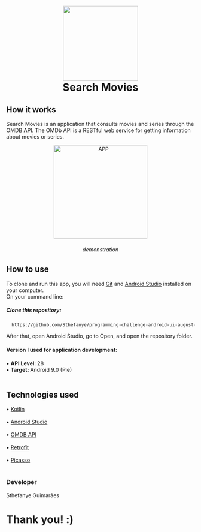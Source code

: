 <h1 align = "center">
  <br>
  <a href="http://www.amitmerchant.com/electron-markdownify"> <img src = https://github.com/Sthefanye/programming-challenge-android-ui-august-2021/blob/main/app/src/main/res/mipmap-xxxhdpi/ic_launcher.png?raw=true "alt =" Search Movies "width =" 200 "> </a>
  <br>
  Search Movies
  <br>
    </h1>

<h2> How it works </h2>
<p> Search Movies is an application that consults movies and series through the OMDB API. The OMDb API is a RESTful web service for getting information about movies or series. </p>
    <p align="center">
      <img src="https://github.com/Sthefanye/programming-challenge-android-ui-august-2021/blob/main/gif.gif?raw=true" alt="APP"  width="250" />
    <h6 align="center">demonstration</h6>
    </p>
<h2> How to use </h2></p>
    
To clone and run this app, you will need <a href="https://github.com/">Git</a> and <a href="https://developer.android.com/studio">Android Studio</a> installed on your computer. 
    <br>On your command line:
    <h5>Clone this repository: </h5>
```markdown
  https://github.com/Sthefanye/programming-challenge-android-ui-august-2021.git
  ```
After that, open Android Studio, go to Open, and open the repository folder.

<h4> Version I used for application development: </h4>
    • <strong> API Level: </strong> 28 <br>
    • <strong> Target: </strong> Android 9.0 (Pie)
    <br>
    <br>
    
<h2> Technologies used </h2>
    
  <div style="display: inline_block"> 
   • <a href="https://kotlinlang.org/">  Kotlin </a> 
<br/>
<br>
  <div style="display: inline_block"> 
 • <a href="https://developer.android.com/studio/intro?hl=pt-br"> Android Studio </a> 
    <br>
<br>
  <div style="display: inline_block"> 
   • <a href="http://www.omdbapi.com/"> OMDB API </a>
   </div>
<br>
  <div style="display: inline_block"> 
   • <a href="https://square.github.io/retrofit/"> Retrofit </a> 
   </div>
<br>
     <div style="display: inline_block"> 
   • <a href="https://square.github.io/picasso/"> Picasso </a>
   </div>
<br>
    
<h3> Developer </h3>
<p> Sthefanye Guimarães </p>

<h1> Thank you! :) </h1>


